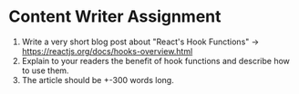 # Content Writer Assignment

1. Write a very short blog post about "React's Hook Functions" -> https://reactjs.org/docs/hooks-overview.html
2. Explain to your readers the benefit of hook functions and describe how to use them.
3. The article should be +-300 words long.
